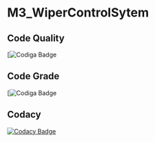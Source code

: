 # M3_WiperControlSytem
## Code Quality
[![Codiga Badge](https://api.codiga.io/project/33560/score/svg)

## Code Grade
[![Codiga Badge](https://api.codiga.io/project/33560/status/svg)

## Codacy
[![Codacy Badge](https://app.codacy.com/project/badge/Grade/a0e0446b809347b393563856ca8b9228)](https://www.codacy.com/gh/omkarrahe/M3_WiperControlSytem/dashboard?utm_source=github.com&amp;utm_medium=referral&amp;utm_content=omkarrahe/M3_WiperControlSytem&amp;utm_campaign=Badge_Grade)
